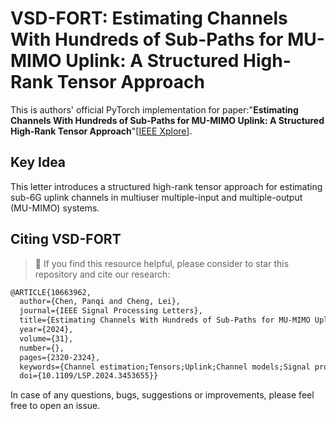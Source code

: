
#  VSD-FORT: Estimating Channels With Hundreds of Sub-Paths for MU-MIMO Uplink: A Structured High-Rank Tensor Approach

This is authors' official PyTorch implementation for paper:"**Estimating Channels With Hundreds of Sub-Paths for MU-MIMO Uplink: A Structured High-Rank Tensor Approach**"[[IEEE Xplore](https://ieeexplore.ieee.org/document/10663962)].


## Key Idea
This letter introduces a structured high-rank tensor approach for estimating sub-6G uplink channels in multiuser multiple-input and multiple-output (MU-MIMO) systems.



## Citing VSD-FORT
> 🌟 If you find this resource helpful, please consider to star this repository and cite our research:
```tex
@ARTICLE{10663962,
  author={Chen, Panqi and Cheng, Lei},
  journal={IEEE Signal Processing Letters}, 
  title={Estimating Channels With Hundreds of Sub-Paths for MU-MIMO Uplink: A Structured High-Rank Tensor Approach}, 
  year={2024},
  volume={31},
  number={},
  pages={2320-2324},
  keywords={Channel estimation;Tensors;Uplink;Channel models;Signal processing algorithms;Matrix decomposition;Indexes;MU-MIMO;structured high-rank tensor decomposition;uplink channel estimation},
  doi={10.1109/LSP.2024.3453655}}

```
In case of any questions, bugs, suggestions or improvements, please feel free to open an issue.